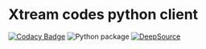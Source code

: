 # Xtream codes python client

[![Codacy Badge](https://api.codacy.com/project/badge/Grade/1c18710b56f14766aabd8b62f75df113)](https://app.codacy.com/manual/tunisienheni/xtreamcode?utm_source=github.com&utm_medium=referral&utm_content=Fazzani/xtreamcode&utm_campaign=Badge_Grade_Dashboard)
![Python package](https://github.com/Fazzani/xtreamcode/workflows/Python%20package/badge.svg)
[![DeepSource](https://static.deepsource.io/deepsource-badge-light-mini.svg)](https://deepsource.io/gh/Fazzani/xtreamcode/?ref=repository-badge)
